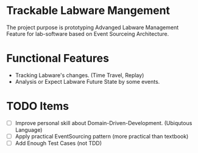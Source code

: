 # Trackable Labware Mangement

The project purpose is prototyping Advanged Labware Management Feature for lab-software based on Event Sourceing Architecture.

# Functional Features

- Tracking Labware's changes. (Time Travel, Replay)
- Analysis or Expect Labware Future State by some events.

# TODO Items

- [ ] Improve personal skill about Domain-Driven-Development. (Ubiqutous Language)
- [ ] Apply practical EventSourcing pattern (more practical than textbook)
- [ ] Add Enough Test Cases (not TDD)
